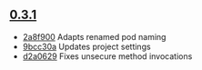 ## [0.3.1](https://github.com/viktorasl/Realm-JSON/releases/tag/0.3.1)

* [2a8f900](https://github.com/viktorasl/Realm-JSON/commit/2a8f900c65d8ddccf21ebcb6eb6c86acbb9c02c8) Adapts renamed pod naming
* [9bcc30a](https://github.com/viktorasl/Realm-JSON/commit/9bcc30a850e28e46bbe37696145d6f2bd6214fbb) Updates project settings
* [d2a0629](https://github.com/viktorasl/Realm-JSON/commit/d2a0629f6aed0598a61ce21c4520c69f2672a887) Fixes unsecure method invocations
